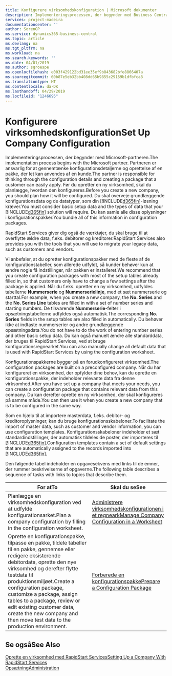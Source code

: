 ```yaml
---
title: Konfigurere virksomhedskonfiguration | Microsoft dokumenter
description: Implementeringsprocessen, der begynder med Business Central-løsningen, kræver. Du kan samle alle disse oplysninger i konfigurationspakker.
services: project-madeira
documentationcenter: ''
author: SorenGP
ms.service: dynamics365-business-central
ms.topic: article
ms.devlang: na
ms.tgt_pltfrm: na
ms.workload: na
ms.search.keywords: ''
ms.date: 04/01/2019
ms.author: sgroespe
ms.openlocfilehash: e003f429122bd31ee35ef9b843682bfe8866407a
ms.sourcegitcommit: 60b87e5eb32bb408dd65b9855c29159b1dfbfca8
ms.translationtype: HT
ms.contentlocale: da-DK
ms.lasthandoff: 04/29/2019
ms.locfileid: "1246695"
---
```

# <a name="set-up-company-configuration"></a><span data-ttu-id="f5da3-104">Konfigurere virksomhedskonfiguration</span><span class="sxs-lookup"><span data-stu-id="f5da3-104">Set Up Company Configuration</span></span>
<span data-ttu-id="f5da3-105">Implementeringsprocessen, der begynder med Microsoft-partneren.</span><span class="sxs-lookup"><span data-stu-id="f5da3-105">The implementation process begins with the Microsoft partner.</span></span> <span data-ttu-id="f5da3-106">Partneren er ansvarlig for at gennemtænke konfigurationsdetaljerne og oprettelse af en pakke, der let kan anvendes af en kunde.</span><span class="sxs-lookup"><span data-stu-id="f5da3-106">The partner is responsible for thinking through the configuration details and creating a package that a customer can easily apply.</span></span> <span data-ttu-id="f5da3-107">Før du opretter en ny virksomhed, skal du planlægge, hvordan den konfigureres.</span><span class="sxs-lookup"><span data-stu-id="f5da3-107">Before you create a new company, you should plan how it will be configured.</span></span> <span data-ttu-id="f5da3-108">Du skal overveje grundlæggende konfigurationsdata og de datatyper, som din [!INCLUDE[d365fin](includes/d365fin_md.md)]-løsning kræver.</span><span class="sxs-lookup"><span data-stu-id="f5da3-108">You must consider basic setup data and the types of data that your [!INCLUDE[d365fin](includes/d365fin_md.md)] solution will require.</span></span> <span data-ttu-id="f5da3-109">Du kan samle alle disse oplysninger i konfigurationspakker.</span><span class="sxs-lookup"><span data-stu-id="f5da3-109">You bundle all of this information in configuration packages.</span></span>

<span data-ttu-id="f5da3-110">RapidStart Services giver dig også de værktøjer, du skal bruge til at overflytte ældre data, f.eks. debitorer og kreditorer.</span><span class="sxs-lookup"><span data-stu-id="f5da3-110">RapidStart Services also provides you with the tools that you will use to migrate your legacy data, such as customers and vendors.</span></span>  

<span data-ttu-id="f5da3-111">Vi anbefaler, at du opretter konfigurationspakker med de fleste af de konfigurationstabeller, som allerede udfyldt, så kunder behøver kun at ændre nogle få indstillinger, når pakken er installeret.</span><span class="sxs-lookup"><span data-stu-id="f5da3-111">We recommend that you create configuration packages with most of the setup tables already filled in, so that customers only have to change a few settings after the package is applied.</span></span> <span data-ttu-id="f5da3-112">Når du f.eks. opretter en ny virksomhed, udfyldes tabellerne **Nummerserie** og **Nummerserielinje**, med et sæt nummerserie og starttal.</span><span class="sxs-lookup"><span data-stu-id="f5da3-112">For example, when you create a new company, the **No. Series** and the **No. Series Line** tables are filled in with a set of number series and starting numbers.</span></span> <span data-ttu-id="f5da3-113">De tilsvarende **Nummerserie**-felter i opsætningstabellerne udfyldes også automatisk.</span><span class="sxs-lookup"><span data-stu-id="f5da3-113">The corresponding **No. Series** fields in the setup tables are also filled in automatically.</span></span> <span data-ttu-id="f5da3-114">Du behøver ikke at indtaste nummerserier og andre grundlæggende opsætningsdata.</span><span class="sxs-lookup"><span data-stu-id="f5da3-114">You do not have to do the work of entering number series and other basic setup data.</span></span> <span data-ttu-id="f5da3-115">Du kan også manuelt ændre alle standarddata, der bruges til RapidStart Services, ved at bruge konfigurationsregnearket.</span><span class="sxs-lookup"><span data-stu-id="f5da3-115">You can also manually change all default data that is used with RapidStart Services by using the configuration worksheet.</span></span>  

<span data-ttu-id="f5da3-116">Konfigurationspakkerne bygger på en forudkonfigureret virksomhed.</span><span class="sxs-lookup"><span data-stu-id="f5da3-116">The configuration packages are built on a preconfigured company.</span></span> <span data-ttu-id="f5da3-117">Når du har konfigureret en virksomhed, der opfylder dine behov, kan du oprette en konfigurationspakke, der indeholder relevante data fra denne virksomhed.</span><span class="sxs-lookup"><span data-stu-id="f5da3-117">After you have set up a company that meets your needs, you can create a configuration package that contains relevant data from this company.</span></span> <span data-ttu-id="f5da3-118">Du kan derefter oprette en ny virksomhed, der skal konfigureres på samme måde.</span><span class="sxs-lookup"><span data-stu-id="f5da3-118">You can then use it when you create a new company that is to be configured in the same way.</span></span>  

<span data-ttu-id="f5da3-119">Som en hjælp til at importere masterdata, f.eks. debitor- og kreditoroplysninger, kan du bruge konfigurationsskabeloner.</span><span class="sxs-lookup"><span data-stu-id="f5da3-119">To facilitate the import of master data, such as customer and vendor information, you can use configuration templates.</span></span> <span data-ttu-id="f5da3-120">Konfigurationsskabeloner indeholder et sæt standardindstillinger, der automatisk tildeles de poster, der importeres til [!INCLUDE[d365fin](includes/d365fin_md.md)].</span><span class="sxs-lookup"><span data-stu-id="f5da3-120">Configuration templates contain a set of default settings that are automatically assigned to the records imported into [!INCLUDE[d365fin](includes/d365fin_md.md)].</span></span>

<span data-ttu-id="f5da3-121">Den følgende tabel indeholder en opgavesekvens med links til de emner, der rummer beskrivelserne af opgaverne.</span><span class="sxs-lookup"><span data-stu-id="f5da3-121">The following table describes a sequence of tasks with links to topics that describe them.</span></span>

|<span data-ttu-id="f5da3-122">**For at**</span><span class="sxs-lookup"><span data-stu-id="f5da3-122">**To**</span></span>|<span data-ttu-id="f5da3-123">**Skal du se**</span><span class="sxs-lookup"><span data-stu-id="f5da3-123">**See**</span></span>|  
|------------|-------------|  
|<span data-ttu-id="f5da3-124">Planlægge en virksomhedskonfiguration ved at udfylde konfigurationsarket.</span><span class="sxs-lookup"><span data-stu-id="f5da3-124">Plan a company configuration by filling in the configuration worksheet.</span></span>|[<span data-ttu-id="f5da3-125">Administrere virksomhedskonfigurationen i et regneark</span><span class="sxs-lookup"><span data-stu-id="f5da3-125">Manage Company Configuration in a Worksheet</span></span>](admin-how-to-manage-company-configuration-in-a-worksheet.md)|  
|<span data-ttu-id="f5da3-126">Oprette en konfigurationspakke, tilpasse en pakke, tildele tabeller til en pakke, gennemse eller redigere eksisterende debitordata, oprette den nye virksomhed og derefter flytte testdata til produktionsmiljøet.</span><span class="sxs-lookup"><span data-stu-id="f5da3-126">Create a configuration package, customize a package, assign tables to a package, review or edit existing customer data, create the new company and then move test data to the production environment.</span></span>|[<span data-ttu-id="f5da3-127">Forberede en konfigurationspakke</span><span class="sxs-lookup"><span data-stu-id="f5da3-127">Prepare a Configuration Package</span></span>](admin-how-to-prepare-a-configuration-package.md)| 

## <a name="see-also"></a><span data-ttu-id="f5da3-128">Se også</span><span class="sxs-lookup"><span data-stu-id="f5da3-128">See Also</span></span>  
[<span data-ttu-id="f5da3-129">Oprette en virksomhed med RapidStart Services</span><span class="sxs-lookup"><span data-stu-id="f5da3-129">Setting Up a Company With RapidStart Services</span></span>](admin-set-up-a-company-with-rapidstart.md)  
[<span data-ttu-id="f5da3-130">Opsætning</span><span class="sxs-lookup"><span data-stu-id="f5da3-130">Administration</span></span>](admin-setup-and-administration.md)
